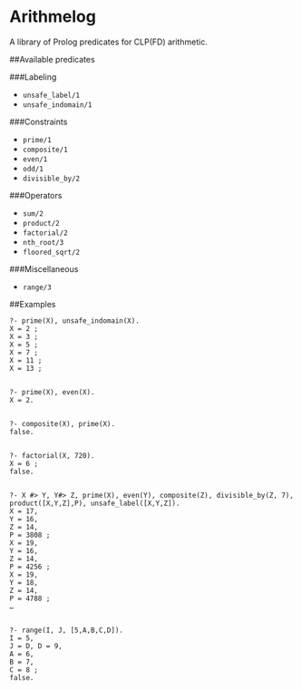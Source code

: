 # Arithmelog
A library of Prolog predicates for CLP(FD) arithmetic.

##Available predicates

###Labeling

 - `unsafe_label/1`
 - `unsafe_indomain/1`
 
 ###Constraints
 
 - `prime/1`
 - `composite/1`
 - `even/1`
 - `odd/1`
 - `divisible_by/2`
 
 ###Operators
 
 - `sum/2`
 - `product/2`
 - `factorial/2`
 - `nth_root/3`
 - `floored_sqrt/2`
 
 ###Miscellaneous
 
 - `range/3`
 

##Examples

    ?- prime(X), unsafe_indomain(X).
    X = 2 ;
    X = 3 ;
    X = 5 ;
    X = 7 ;
    X = 11 ;
    X = 13 ;
    
    
    ?- prime(X), even(X).
    X = 2.


    ?- composite(X), prime(X).
    false.
    
    
    ?- factorial(X, 720).
    X = 6 ;
    false.


    ?- X #> Y, Y#> Z, prime(X), even(Y), composite(Z), divisible_by(Z, 7), product([X,Y,Z],P), unsafe_label([X,Y,Z]).
    X = 17,
    Y = 16,
    Z = 14,
    P = 3808 ;
    X = 19,
    Y = 16,
    Z = 14,
    P = 4256 ;
    X = 19,
    Y = 18,
    Z = 14,
    P = 4788 ;
    …


    ?- range(I, J, [5,A,B,C,D]).
    I = 5,
    J = D, D = 9,
    A = 6,
    B = 7,
    C = 8 ;
    false.
